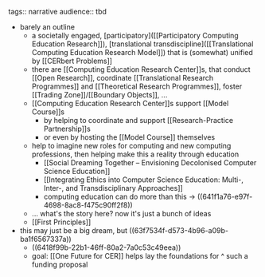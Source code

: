 tags:: narrative
audience:: tbd

- barely an outline
	- a societally engaged, [participatory]([[Participatory Computing Education Research]]), [translational transdiscipline]([[Translational Computing Education Research Model]]) that is (somewhat) unified by [[CERbert Problems]]
	- there are [[Computing Education Research Center]]s, that conduct [[Open Research]], coordinate [[Translational Research Programmes]] and [[Theoretical Research Programmes]], foster [[Trading Zone]]/[[Boundary Objects]], ...
	- [[Computing Education Research Center]]s support [[Model Course]]s
		- by helping to coordinate and support [[Research-Practice Partnership]]s
		- or even by hosting the [[Model Course]] themselves
	- help to imagine new roles for computing and new computing professions, then helping make this a reality through education
		- [[Social Dreaming Together – Envisioning Decolonised Computer Science Education]]
		- [[Integrating Ethics into Computer Science Education: Multi-, Inter-, and Transdisciplinary Approaches]]
		- computing education can do more than this -> ((641f1a76-e97f-4698-8ac8-f475c90ff2f8))
	- ... what's the story here?  now it's just a bunch of ideas
	- [[First Principles]]
- this may just be a big dream, but ((63f7534f-d573-4b96-a09b-ba1f6567337a))
	- ((6418f99b-22b1-46ff-80a2-7a0c53c49eea))
	- goal: [[One Future for CER]] helps lay the foundations for ^ such a funding proposal